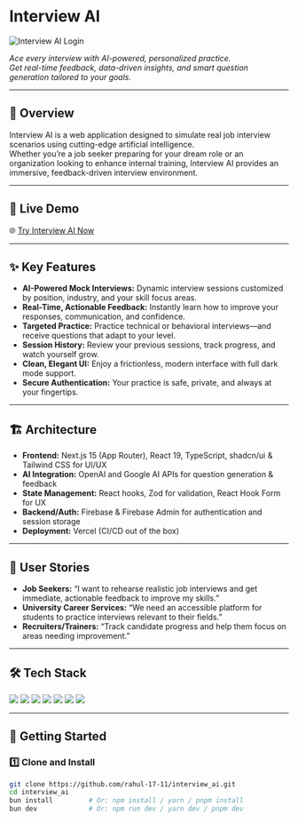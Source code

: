 # Interview AI

![Interview AI Login](https://ugc.same-assets.com/1Dj6ofLfCdrDNMc_rmInIYzvwvbtpm5P.jpeg)

_Ace every interview with AI-powered, personalized practice.  
Get real-time feedback, data-driven insights, and smart question generation tailored to your goals._

---

## 📖 Overview

Interview AI is a web application designed to simulate real job interview scenarios using cutting-edge artificial intelligence.  
Whether you’re a job seeker preparing for your dream role or an organization looking to enhance internal training, Interview AI provides an immersive, feedback-driven interview environment.

---

## 🚀 Live Demo

🌐 [Try Interview AI Now](https://interview-ai-psi-lac.vercel.app)

---

## ✨ Key Features

- **AI-Powered Mock Interviews:** Dynamic interview sessions customized by position, industry, and your skill focus areas.
- **Real-Time, Actionable Feedback:** Instantly learn how to improve your responses, communication, and confidence.
- **Targeted Practice:** Practice technical or behavioral interviews—and receive questions that adapt to your level.
- **Session History:** Review your previous sessions, track progress, and watch yourself grow.
- **Clean, Elegant UI:** Enjoy a frictionless, modern interface with full dark mode support.
- **Secure Authentication:** Your practice is safe, private, and always at your fingertips.

---

## 🏗️ Architecture

- **Frontend:** Next.js 15 (App Router), React 19, TypeScript, shadcn/ui & Tailwind CSS for UI/UX
- **AI Integration:** OpenAI and Google AI APIs for question generation & feedback
- **State Management:** React hooks, Zod for validation, React Hook Form for UX
- **Backend/Auth:** Firebase & Firebase Admin for authentication and session storage
- **Deployment:** Vercel (CI/CD out of the box)

---

## 🌟 User Stories

- **Job Seekers:** “I want to rehearse realistic job interviews and get immediate, actionable feedback to improve my skills.”
- **University Career Services:** “We need an accessible platform for students to practice interviews relevant to their fields.”
- **Recruiters/Trainers:** “Track candidate progress and help them focus on areas needing improvement.”

---


## 🛠️ Tech Stack

<div align="left">
  <img src="https://img.shields.io/badge/Next.js-000?style=for-the-badge&logo=nextdotjs&logoColor=white" />
  <img src="https://img.shields.io/badge/React-20232a?style=for-the-badge&logo=react&logoColor=61dafb" />
  <img src="https://img.shields.io/badge/Tailwind_CSS-0ea5e9?style=for-the-badge&logo=tailwindcss&logoColor=white" />
  <img src="https://img.shields.io/badge/Shadcn/UI-000?style=for-the-badge&logoColor=white" />
  <img src="https://img.shields.io/badge/Firebase-039be5?style=for-the-badge&logo=firebase&logoColor=white" />
  <img src="https://img.shields.io/badge/AI_Integration-success?style=for-the-badge" />
  <img src="https://img.shields.io/badge/Deployed_on-Vercel-000?style=for-the-badge&logo=vercel&logoColor=white" />
</div>

---

## 🏁 Getting Started

### 1️⃣ Clone and Install

```bash
git clone https://github.com/rahul-17-11/interview_ai.git
cd interview_ai
bun install         # Or: npm install / yarn / pnpm install
bun dev             # Or: npm run dev / yarn dev / pnpm dev
